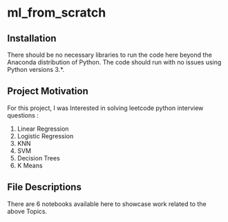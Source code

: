 # ml_from_scratch

## Installation <a name="installation"></a>

There should be no necessary libraries to run the code here beyond the Anaconda distribution of Python.  The code should run with no issues using Python versions 3.*.

## Project Motivation<a name="motivation"></a>

For this project, I was Interested in solving leetcode python interview questions :

1. Linear Regression
2. Logistic Regression
3. KNN
4. SVM
5. Decision Trees
6. K Means 


## File Descriptions <a name="files"></a>

There are 6 notebooks available here to showcase work related to the above Topics. 

